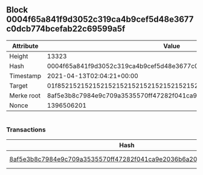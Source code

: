 ## Block 0004f65a841f9d3052c319ca4b9cef5d48e3677c0dcb774bcefab22c69599a5f

Attribute | Value
--- | ---
Height | 13323
Hash | 0004f65a841f9d3052c319ca4b9cef5d48e3677c0dcb774bcefab22c69599a5f
Timestamp | 2021-04-13T02:04:21+00:00
Target | 01f8521521521521521521521521521521521521521521521521521521521521
Merke root | 8af5e3b8c7984e9c709a3535570ff47282f041ca9e2036b6a201f8147b1aebad
Nonce | 1396506201

```

```

### Transactions

Hash | Amount
--- | ---
[8af5e3b8c7984e9c709a3535570ff47282f041ca9e2036b6a201f8147b1aebad](8af5e3b8c7984e9c709a3535570ff47282f041ca9e2036b6a201f8147b1aebad.md) | 10.00000000 SKEPTI 
